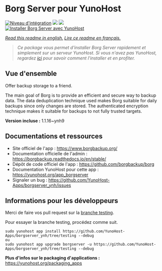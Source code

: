 # Borg Server pour YunoHost

[![Niveau d'intégration](https://dash.yunohost.org/integration/borgserver.svg)](https://dash.yunohost.org/appci/app/borgserver) ![](https://ci-apps.yunohost.org/ci/badges/borgserver.status.svg) ![](https://ci-apps.yunohost.org/ci/badges/borgserver.maintain.svg)  
[![Installer Borg Server avec YunoHost](https://install-app.yunohost.org/install-with-yunohost.svg)](https://install-app.yunohost.org/?app=borgserver)

*[Read this readme in english.](./README.md)*
*[Lire ce readme en français.](./README_fr.md)*

> *Ce package vous permet d'installer Borg Server rapidement et simplement sur un serveur YunoHost.
Si vous n'avez pas YunoHost, regardez [ici](https://yunohost.org/#/install) pour savoir comment l'installer et en profiter.*

## Vue d'ensemble

Offer backup storage to a friend.

The main goal of Borg is to provide an efficient and secure way to backup data. The data deduplication technique used makes Borg suitable for daily backups since only changes are stored. The authenticated encryption technique makes it suitable for backups to not fully trusted targets.


**Version incluse :** 1.1.16~ynh9



## Documentations et ressources

* Site officiel de l'app : https://www.borgbackup.org/
* Documentation officielle de l'admin : https://borgbackup.readthedocs.io/en/stable/
* Dépôt de code officiel de l'app : https://github.com/borgbackup/borg
* Documentation YunoHost pour cette app : https://yunohost.org/app_borgserver
* Signaler un bug : https://github.com/YunoHost-Apps/borgserver_ynh/issues

## Informations pour les développeurs

Merci de faire vos pull request sur la [branche testing](https://github.com/YunoHost-Apps/borgserver_ynh/tree/testing).

Pour essayer la branche testing, procédez comme suit.
```
sudo yunohost app install https://github.com/YunoHost-Apps/borgserver_ynh/tree/testing --debug
ou
sudo yunohost app upgrade borgserver -u https://github.com/YunoHost-Apps/borgserver_ynh/tree/testing --debug
```

**Plus d'infos sur le packaging d'applications :** https://yunohost.org/packaging_apps